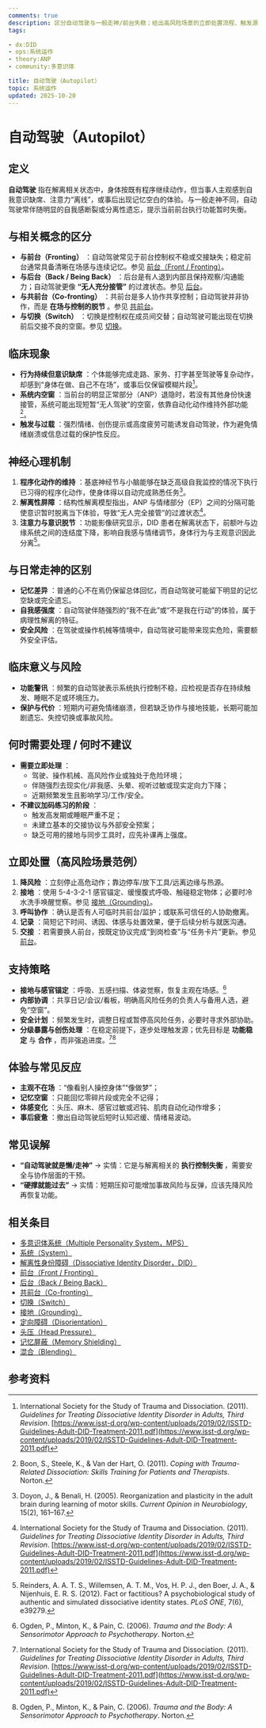 ```yaml
---
comments: true
description: 区分自动驾驶与一般走神/前台失稳；给出高风险场景的立即处置流程、触发源与负荷管理、内部交接与日志留痕的实务建议及参考资料。
tags:

- dx:DID
- ops:系统运作
- theory:ANP
- community:多意识体

title: 自动驾驶（Autopilot）
topic: 系统运作
updated: 2025-10-20
---
```


# 自动驾驶（Autopilot）

## 定义

**自动驾驶** 指在解离相关状态中，身体按既有程序继续动作，但当事人主观感到自我意识缺席、注意力“离线”，或事后出现记忆空白的体验。与一般走神不同，自动驾驶常伴随明显的自我感断裂或分离性遗忘，提示当前前台执行功能暂时失衡。

## 与相关概念的区分

- **与前台（Fronting）** ：自动驾驶常见于前台控制权不稳或交接缺失；稳定前台通常具备清晰在场感与连续记忆。参见 [前台（Front / Fronting）](Front-Fronting.md)。
- **与后台（Back / Being Back）** ：后台是有人退到内部且保持观察/沟通能力；自动驾驶更像 **“无人充分接管”** 的过渡状态。参见 [后台](Back-Being-Back.md)。
- **与共前台（Co-fronting）** ：共前台是多人协作共享控制；自动驾驶并非协作，而是 **在场与控制的脱节** 。参见 [共前台](Co-Fronting.md)。
- **与切换（Switch）** ：切换是控制权在成员间交替；自动驾驶可能出现在切换前后交接不良的空窗。参见 [切换](Switch.md)。

## 临床现象

- **行为持续但意识缺席** ：个体能够完成走路、家务、打字甚至驾驶等复杂动作，却感到“身体在做、自己不在场”，或事后仅保留模糊片段[^自动驾驶-1]。
- **系统内空窗** ：当前台的明显正常部分（ANP）退隐时，若没有其他身份快速接管，系统可能出现短暂“无人驾驶”的空窗，依靠自动化动作维持外部功能[^自动驾驶-2]。
- **触发与过载** ：强烈情绪、创伤提示或高度疲劳可能诱发自动驾驶，作为避免情绪崩溃或信息过载的保护性反应。

## 神经心理机制

1. **程序化动作的维持** ：基底神经节与小脑能够在缺乏高级自我监控的情况下执行已习得的程序化动作，使身体得以自动完成熟悉任务[^自动驾驶-3]。
2. **解离性屏障** ：结构性解离模型指出，ANP 与情绪部分（EP）之间的分隔可能使意识暂时脱离当下体验，导致“无人完全接管”的过渡状态[^自动驾驶-1]。
3. **注意力与意识脱节** ：功能影像研究显示，DID 患者在解离状态下，前额叶与边缘系统之间的连结度下降，影响自我感与情绪调节，身体行为与主观意识因此分离[^自动驾驶-4]。

## 与日常走神的区别

- **记忆差异** ：普通的心不在焉仍保留总体回忆，而自动驾驶可能留下明显的记忆空缺或完全遗忘。
- **自我感强度** ：自动驾驶伴随强烈的“我不在此”或“不是我在行动”的体验，属于病理性解离的特征。
- **安全风险** ：在驾驶或操作机械等情境中，自动驾驶可能带来现实危险，需要额外安全评估。

## 临床意义与风险

- **功能警讯** ：频繁的自动驾驶表示系统执行控制不稳，应检视是否存在持续触发、睡眠不足或环境压力。
- **保护与代价** ：短期内可避免情绪崩溃，但若缺乏协作与接地技能，长期可能加剧遗忘、失控切换或事故风险。

## 何时需要处理 / 何时不建议

- **需要立即处理** ：
    - 驾驶、操作机械、高风险作业或独处于危险环境；
    - 伴随强烈去现实化/非我感、头晕、视听过敏或现实定向力下降；
    - 近期频繁发生且影响学习/工作/安全。
- **不建议加码练习的阶段** ：
    - 触发高发期或睡眠严重不足；
    - 未建立基本的交接协议与外部安全预案；
    - 缺乏可用的接地与同步工具时，应先补课再上强度。

## 立即处置（高风险场景范例）

1. **降风险** ：立刻停止高危动作；靠边停车/放下工具/远离边缘与热源。
2. **接地** ：使用 5-4-3-2-1 感官锚定、缓慢腹式呼吸、触碰稳定物体；必要时冷水洗手唤醒觉察。参见 [接地（Grounding）](Grounding.md)。
3. **呼叫协作** ：确认是否有人可临时共前台/监护；或联系可信任的人协助撤离。
4. **记录** ：简短记下时间、诱因、体感与处置效果，便于后续分析与就医沟通。
5. **交接** ：若需要换人前台，按既定协议完成“到岗检查”与“任务卡片”更新。参见 [前台](Front-Fronting.md)。

## 支持策略

- **接地与感官锚定** ：呼吸、五感扫描、体姿觉察，恢复主观在场感。[^自动驾驶-5]
- **内部协调** ：共享日记/会议/看板，明确高风险任务的负责人与备用人选，避免“空窗”。
- **安全计划** ：频繁发生时，调整日程或暂停高风险任务，必要时寻求外部协助。
- **分级暴露与创伤处理** ：在稳定前提下，逐步处理触发源；优先目标是 **功能稳定** 与 **合作** ，而非强追进度。[^自动驾驶-1][^自动驾驶-5]

## 体验与常见反应

- **主观不在场** ：“像看别人操控身体”“像做梦”；
- **记忆空窗** ：只能回忆零碎片段或完全不记得；
- **体感变化** ：头压、麻木、感官过敏或迟钝、肌肉自动化动作增多；
- **事后疲惫** ：撤出自动驾驶后短时认知迟缓、情绪易波动。

## 常见误解

- **“自动驾驶就是懒/走神”** → 实情：它是与解离相关的 **执行控制失衡** ，需要安全与协作层面的干预。
- **“硬撑就能过去”** → 实情：短期压抑可能增加事故风险与反弹，应该先降风险再恢复功能。

## 相关条目

- [多意识体系统（Multiple Personality System，MPS）](Multiple_Personality_System.md)
- [系统（System）](System.md)
- [解离性身份障碍（Dissociative Identity Disorder，DID）](DID.md)
- [前台（Front / Fronting）](Front-Fronting.md)
- [后台（Back / Being Back）](Back-Being-Back.md)
- [共前台（Co-fronting）](Co-Fronting.md)
- [切换（Switch）](Switch.md)
- [接地（Grounding）](Grounding.md)
- [定向障碍（Disorientation）](Disorientation.md)
- [头压（Head Pressure）](Head-Pressure.md)
- [记忆屏蔽（Memory Shielding）](Memory-Shielding.md)
- [混合（Blending）](Blending.md)

## 参考资料

[^自动驾驶-1]: International Society for the Study of Trauma and Dissociation. (2011). *Guidelines for Treating Dissociative Identity Disorder in Adults, Third Revision*. [https://www.isst-d.org/wp-content/uploads/2019/02/ISSTD-Guidelines-Adult-DID-Treatment-2011.pdf](https://www.isst-d.org/wp-content/uploads/2019/02/ISSTD-Guidelines-Adult-DID-Treatment-2011.pdf)
[^自动驾驶-2]: Boon, S., Steele, K., & Van der Hart, O. (2011). *Coping with Trauma-Related Dissociation: Skills Training for Patients and Therapists*. Norton.
[^自动驾驶-3]: Doyon, J., & Benali, H. (2005). Reorganization and plasticity in the adult brain during learning of motor skills. *Current Opinion in Neurobiology*, 15(2), 161–167.
[^自动驾驶-4]: Reinders, A. A. T. S., Willemsen, A. T. M., Vos, H. P. J., den Boer, J. A., & Nijenhuis, E. R. S. (2012). Fact or factitious? A psychobiological study of authentic and simulated dissociative identity states. *PLoS ONE*, 7(6), e39279.
[^自动驾驶-5]: Ogden, P., Minton, K., & Pain, C. (2006). *Trauma and the Body: A Sensorimotor Approach to Psychotherapy*. Norton.
